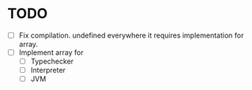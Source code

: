 # TODO

- [ ] Fix compilation. undefined everywhere it requires implementation for array.
- [ ] Implement array for
  - [ ] Typechecker
  - [ ] Interpreter
  - [ ] JVM
